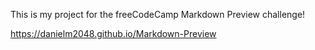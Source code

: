 This is my project for the freeCodeCamp Markdown Preview challenge!

https://danielm2048.github.io/Markdown-Preview
